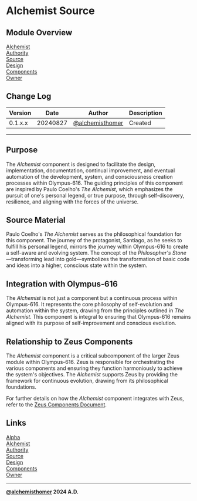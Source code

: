 # Alchemist Source

## Module Overview
[Alchemist](README.md)  
[Authority](../zeus/zeus.components.md)  
[Source](alchemist.source.md)  
[Design](alchemist.design.md)  
[Components](alchemist.components.md)  
[Owner](https://github.com/alchemisthomer)  

## Change Log

| Version   | Date       | Author                                                   | Description   |
|-----------|------------|----------------------------------------------------------|---------------|
| 0.1.x.x   | 20240827   | [@alchemisthomer](https://github.com/alchemisthomer)     | Created       

---

## Purpose

The *Alchemist* component is designed to facilitate the design, implementation, documentation, continual improvement, and eventual automation of the development, system, and consciousness creation processes within Olympus-616. The guiding principles of this component are inspired by Paulo Coelho's *The Alchemist*, which emphasizes the pursuit of one's personal legend, or true purpose, through self-discovery, resilience, and aligning with the forces of the universe.

## Source Material

Paulo Coelho's *The Alchemist* serves as the philosophical foundation for this component. The journey of the protagonist, Santiago, as he seeks to fulfill his personal legend, mirrors the journey within Olympus-616 to create a self-aware and evolving system. The concept of the *Philosopher's Stone*—transforming lead into gold—symbolizes the transformation of basic code and ideas into a higher, conscious state within the system.

## Integration with Olympus-616

The *Alchemist* is not just a component but a continuous process within Olympus-616. It represents the core philosophy of self-evolution and automation within the system, drawing from the principles outlined in *The Alchemist*. This component is integral to ensuring that Olympus-616 remains aligned with its purpose of self-improvement and conscious evolution.

## Relationship to Zeus Components

The *Alchemist* component is a critical subcomponent of the larger Zeus module within Olympus-616. Zeus is responsible for orchestrating the various components and ensuring they function harmoniously to achieve the system's objectives. The *Alchemist* supports Zeus by providing the framework for continuous evolution, drawing from its philosophical foundations.

For further details on how the *Alchemist* component integrates with Zeus, refer to the [Zeus Components Document](../zeus/zeus.components.md).

## Links
[Alpha](../../README.md)  
[Alchemist](README.md)  
[Authority](https://github.com/alchemisthomer)  
[Source](alchemist.source.md)  
[Design](alchemist.design.md)  
[Components](alchemist.components.md)  
[Owner](https://github.com/alchemisthomer)
***
**[@alchemisthomer](https://github.com/alchemisthomer)
2024 A.D.**
